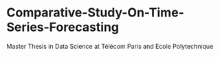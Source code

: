 # Comparative-Study-On-Time-Series-Forecasting
Master Thesis in Data Science at Télécom Paris and Ecole Polytechnique
